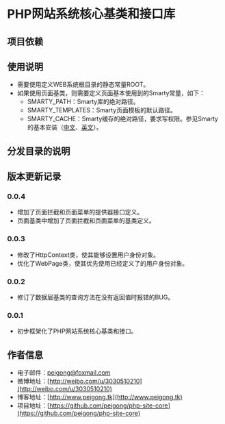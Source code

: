 # PHP网站系统核心基类和接口库 #

## 项目依赖 ##

## 使用说明 ##
 * 需要使用定义WEB系统根目录的静态常量ROOT。
 * 如果使用页面基类，则需要定义页面基本使用到的Smarty常量，如下：
 	* SMARTY_PATH：Smarty库的绝对路径。
 	* SMARTY_TEMPLATES：Smarty页面模板的默认路径。
 	* SMARTY_CACHE：Smarty缓存的绝对路径，要求写权限。参见Smarty的基本安装（[中文](http://www.php100.com/manual/smarty/installing.smarty.basic.html)、[英文](http://www.smarty.net/quick_install)）。

## 分发目录的说明 ##

## 版本更新记录 ##

### 0.0.4 ###
 * 增加了页面拦截和页面菜单的提供器接口定义。
 * 页面基类中增加了页面拦截和页面菜单的基类定义。

### 0.0.3 ###
 * 修改了HttpContext类，使其能够设置用户身份对象。
 * 优化了WebPage类，使其优先使用已经定义了的用户身份对象。

### 0.0.2 ###
 * 修订了数据层基类的查询方法在没有返回值时报错的BUG。

### 0.0.1 ###
 * 初步框架化了PHP网站系统核心基类和接口。

## 作者信息 ##
 * 电子邮件：peigong@foxmail.com
 * 微博地址：[http://weibo.com/u/3030510210](http://weibo.com/u/3030510210)
 * 博客地址：[http://www.peigong.tk](http://www.peigong.tk)
 * 项目地址：[https://github.com/peigong/php-site-core](https://github.com/peigong/php-site-core)
